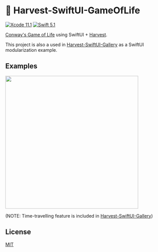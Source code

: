 # 🧬 Harvest-SwiftUI-GameOfLife

[![Xcode 11.1](https://img.shields.io/badge/xcode-11.1-blue.svg?style=flat)](https://developer.apple.com/download/release/) [![Swift 5.1](https://img.shields.io/badge/swift-5.1-orange.svg?style=flat)](https://swift.org/download/)

[Conway's Game of Life](https://en.wikipedia.org/wiki/Conway%27s_Game_of_Life) using SwiftUI + [Harvest](https://github.com/inamiy/Harvest).

This project is also a used in [Harvest-SwiftUI-Gallery](https://github.com/inamiy/Harvest-SwiftUI-Gallery) as a SwiftUI modularization example.


## Examples

<img src="https://user-images.githubusercontent.com/138476/68635308-7d342480-053b-11ea-888f-f5f63e383d44.png" width="414">

(NOTE: Time-travelling feature is included in [Harvest-SwiftUI-Gallery](https://github.com/inamiy/Harvest-SwiftUI-Gallery))


## License

[MIT](LICENSE)

